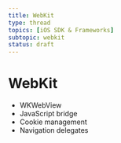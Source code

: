```yaml
---
title: WebKit
type: thread
topics: [iOS SDK & Frameworks]
subtopic: webkit
status: draft
---
```


# WebKit


- WKWebView
- JavaScript bridge
- Cookie management
- Navigation delegates

